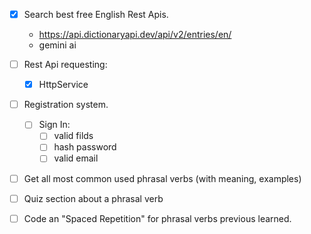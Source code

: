 - [x] Search best free English Rest Apis.
  - https://api.dictionaryapi.dev/api/v2/entries/en/<word>
  - gemini ai
- [ ] Rest Api requesting:
  - [x] HttpService
- [ ] Registration system.

  - [ ] Sign In:
    - [ ] valid filds
    - [ ] hash password
    - [ ] valid email

- [ ] Get all most common used phrasal verbs (with meaning, examples)
- [ ] Quiz section about a phrasal verb
- [ ] Code an "Spaced Repetition" for phrasal verbs previous learned.
